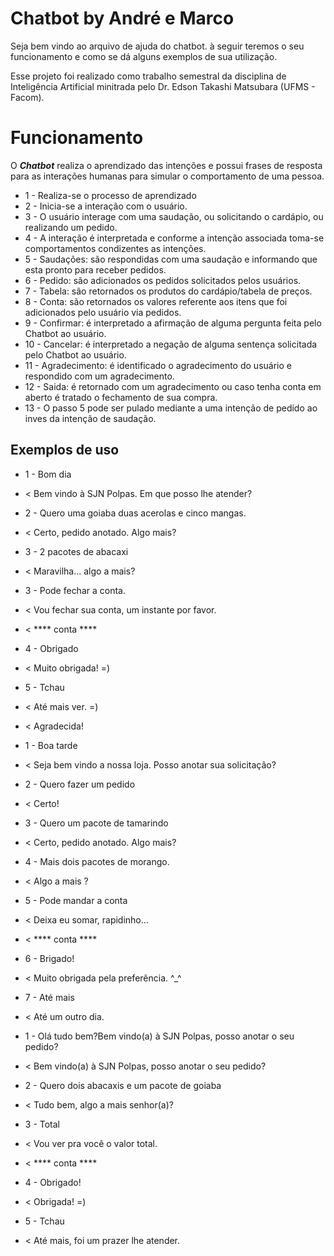 # Chatbot by André e Marco

Seja bem vindo ao arquivo de ajuda do chatbot. à seguir teremos o seu funcionamento e como se dá alguns exemplos de sua utilização.

Esse projeto foi realizado como trabalho semestral da disciplina de Inteligência Artificial minitrada pelo Dr. Edson Takashi Matsubara (UFMS - Facom).

# Funcionamento

O ***Chatbot*** realiza o aprendizado das intenções e possui frases de resposta para as interações humanas para simular o comportamento de uma pessoa.
- 1 - Realiza-se o processo de aprendizado
- 2 - Inicia-se a interação com o usuário.
- 3 - O usuário interage com uma saudação, ou solicitando o cardápio, ou realizando um pedido.
- 4 - A interação é interpretada e conforme a intenção associada toma-se comportamentos condizentes as intenções.
- 5 - Saudações: são respondidas com uma saudação e informando que esta pronto para receber pedidos.
- 6 - Pedido: são adicionados os pedidos solicitados pelos usuários.
- 7 - Tabela: são retornados os produtos do cardápio/tabela de preços.
- 8 - Conta: são retornados os valores referente aos itens que foi adicionados pelo usuário via pedidos.
- 9 - Confirmar: é interpretado a afirmação de alguma pergunta feita pelo Chatbot ao usuário.
- 10 - Cancelar: é interpretado a negação de alguma sentença solicitada pelo Chatbot ao usuário.
- 11 - Agradecimento: é identificado o agradecimento do usuário e respondido com um agradecimento.
- 12 - Saida: é retornado com um agradecimento ou caso tenha conta em aberto é tratado o fechamento de sua compra.
- 13 - O passo 5 pode ser pulado mediante a uma intenção de pedido ao inves da intenção de saudação.

## Exemplos de uso

- 1 - Bom dia
- < Bem vindo à SJN Polpas. Em que posso lhe atender?
- 2 - Quero uma goiaba duas acerolas e cinco mangas.
- < Certo, pedido anotado. Algo mais?
- 3 - 2 pacotes de abacaxi
- < Maravilha... algo a mais?
- 3 - Pode fechar a conta.
- < Vou fechar sua conta, um instante por favor.
- < **** conta ****
- 4 - Obrigado
- < Muito obrigada! =)
- 5 - Tchau
- < Até mais ver. =)
- < Agradecida!

- 1 - Boa tarde
- < Seja bem vindo a nossa loja. Posso anotar sua solicitação?
- 2 - Quero fazer um pedido
- < Certo!
- 3 - Quero um pacote de tamarindo
- < Certo, pedido anotado. Algo mais?
- 4 - Mais dois pacotes de morango.
- < Algo a mais ?
- 5 - Pode mandar a conta
- < Deixa eu somar, rapidinho...
- < **** conta ****
- 6 - Brigado!
- < Muito obrigada pela preferência. ^_^
- 7 - Até mais
- < Até um outro dia.

- 1 - Olá tudo bem?Bem vindo(a) à SJN Polpas, posso anotar o seu pedido?
- < Bem vindo(a) à SJN Polpas, posso anotar o seu pedido?
- 2 - Quero dois abacaxis e um pacote de goiaba
- < Tudo bem, algo a mais senhor(a)?
- 3 - Total
- < Vou ver pra você o valor total.
- < **** conta ****
- 4 - Obrigado!  
- < Obrigada! =)
- 5 - Tchau
- < Até mais, foi um prazer lhe atender.
